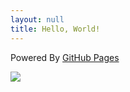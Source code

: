 ```yaml
---
layout: null
title: Hello, World!
---
```


Powered By [GitHub Pages](https://pages.github.com/)

![](https://raw.github.com/DelinLi/delinli.github.io/master/pic/gl13.png)
